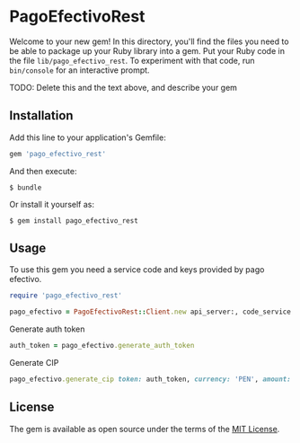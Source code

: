 # PagoEfectivoRest

Welcome to your new gem! In this directory, you'll find the files you need to be able to package up your Ruby library into a gem. Put your Ruby code in the file `lib/pago_efectivo_rest`. To experiment with that code, run `bin/console` for an interactive prompt.

TODO: Delete this and the text above, and describe your gem

## Installation

Add this line to your application's Gemfile:

```ruby
gem 'pago_efectivo_rest'
```

And then execute:

    $ bundle

Or install it yourself as:

    $ gem install pago_efectivo_rest

## Usage
To use this gem you need a service code and keys provided by pago efectivo.

```ruby
require 'pago_efectivo_rest'

pago_efectivo = PagoEfectivoRest::Client.new api_server:, code_service:, access_key:, secret_key:
```

Generate auth token

```ruby
auth_token = pago_efectivo.generate_auth_token
```

Generate CIP

```ruby
pago_efectivo.generate_cip token: auth_token, currency: 'PEN', amount: '10.50', transaction: 'COD0001', expire_at: '2019-12-24T23:59:59-0500', client_email: 'client@email.com', admin_email: 'admin@email.com', phone: '977123456', phone_code: '+51'
```

## License

The gem is available as open source under the terms of the [MIT License](https://opensource.org/licenses/MIT).

